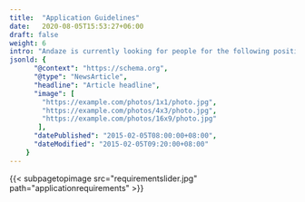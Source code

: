 ```yaml
---
title:  "Application Guidelines"
date:   2020-08-05T15:53:27+06:00
draft: false
weight: 6
intro: "Andaze is currently looking for people for the following positions. If you are looking for a new challenge, want to be exposed to the latest technology, or want to be involved in a new business, we are looking forward to hearing from you."
jsonld: {
      "@context": "https://schema.org",
      "@type": "NewsArticle",
      "headline": "Article headline",
      "image": [
        "https://example.com/photos/1x1/photo.jpg",
        "https://example.com/photos/4x3/photo.jpg",
        "https://example.com/photos/16x9/photo.jpg"
       ],
      "datePublished": "2015-02-05T08:00:00+08:00",
      "dateModified": "2015-02-05T09:20:00+08:00"
    }
---
```

{{< subpagetopimage src="requirementslider.jpg" path="applicationrequirements" >}}
